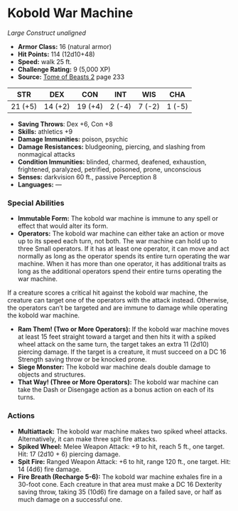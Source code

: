 # Kobold War Machine

*Large* *Construct* *unaligned*

- **Armor Class:** 16 (natural armor)
- **Hit Points:** 114 (12d10+48)
- **Speed:** walk 25 ft.
- **Challenge Rating:** 9 (5,000 XP)
- **Source:** [Tome of Beasts 2](https://koboldpress.com/kpstore/product/tome-of-beasts-2-for-5th-edition) page 233

| STR | DEX | CON | INT | WIS | CHA |
| --- | --- | --- | --- | --- | --- |
| 21 (+5) | 14 (+2) | 19 (+4) | 2 (-4) | 7 (-2) | 1 (-5) |

- **Saving Throws**: Dex +6, Con +8
- **Skills:** athletics +9
- **Damage Immunities:** poison, psychic
- **Damage Resistances:** bludgeoning, piercing, and slashing from nonmagical attacks
- **Condition Immunities:** blinded, charmed, deafened, exhaustion, frightened, paralyzed, petrified, poisoned, prone, unconscious
- **Senses:** darkvision 60 ft., passive Perception 8
- **Languages:** —

### Special Abilities

- **Immutable Form:** The kobold war machine is immune to any spell or effect that would alter its form.
- **Operators:** The kobold war machine can either take an action or move up to its speed each turn, not both. The war machine can hold up to three Small operators. If it has at least one operator, it can move and act normally as long as the operator spends its entire turn operating the war machine. When it has more than one operator, it has additional traits as long as the additional operators spend their entire turns operating the war machine.

If a creature scores a critical hit against the kobold war machine, the creature can target one of the operators with the attack instead. Otherwise, the operators can’t be targeted and are immune to damage while operating the kobold war machine.
- **Ram Them! (Two or More Operators):** If the kobold war machine moves at least 15 feet straight toward a target and then hits it with a spiked wheel attack on the same turn, the target takes an extra 11 (2d10) piercing damage. If the target is a creature, it must succeed on a DC 16 Strength saving throw or be knocked prone.
- **Siege Monster:** The kobold war machine deals double damage to objects and structures.
- **That Way! (Three or More Operators):** The kobold war machine can take the Dash or Disengage action as a bonus action on each of its turns.

### Actions

- **Multiattack:** The kobold war machine makes two spiked wheel attacks. Alternatively, it can make three spit fire attacks.
- **Spiked Wheel:** Melee Weapon Attack: +9 to hit, reach 5 ft., one target. Hit: 17 (2d10 + 6) piercing damage.
- **Spit Fire:** Ranged Weapon Attack: +6 to hit, range 120 ft., one target. Hit: 14 (4d6) fire damage.
- **Fire Breath (Recharge 5-6):** The kobold war machine exhales fire in a 30-foot cone. Each creature in that area must make a DC 16 Dexterity saving throw, taking 35 (10d6) fire damage on a failed save, or half as much damage on a successful one.


